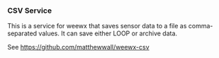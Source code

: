 ### CSV Service

This is a service for weewx that saves sensor data to a file as comma-separated values.  It can save either LOOP or archive data.

See https://github.com/matthewwall/weewx-csv
